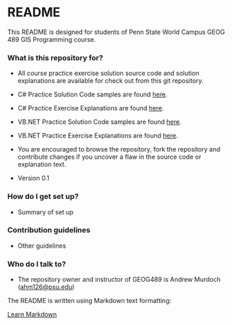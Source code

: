 # README #

This README is designed for students of Penn State World Campus GEOG 489 GIS Programming course.

### What is this repository for? ###

* All course practice exercise solution source code and solution explanations are available for check out from this git repository.

* C# Practice Solution Code samples are found [here][csharpcode].
* C# Practice Exercise Explanations are found [here][csharp].

* VB.NET Practice Solution Code samples are found [here][vbnetcode].
* VB.NET Practice Exercise Explanations are found [here][vbnet].

* You are encouraged to browse the repository, fork the repository and contribute changes if you uncover a flaw in the source code or explanation text.
* Version 0.1


### How do I get set up? ###

* Summary of set up

### Contribution guidelines ###

* Other guidelines

### Who do I talk to? ###

* The repository owner and instructor of GEOG489 is Andrew Murdoch (ahm126@psu.edu)


The README is written using Markdown text formatting:

[Learn Markdown](https://bitbucket.org/tutorials/markdowndemo)

[csharpcode]: /ahm126/geog489/src/02024ff702eb/PracticeSolutions/C%23/?at=master
[vbnetcode]: /ahm126/geog489/src/02024ff702eb/PracticeSolutions/VB.NET/?at=master
[csharp]: /ahm126/geog489/wiki/browse/C%23
[vbnet]: /ahm126/geog489/wiki/browse/VB.NET